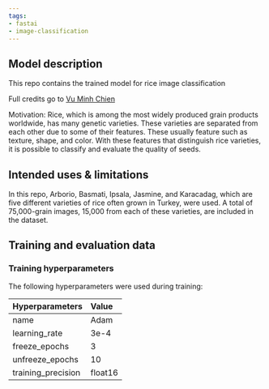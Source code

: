 ```yaml
---
tags:
- fastai
- image-classification
---
```

## Model description
This repo contains the trained model for rice image classification

Full credits go to [Vu Minh Chien](https://www.linkedin.com/in/vumichien/)

Motivation: Rice, which is among the most widely produced grain products worldwide, has many genetic varieties. These varieties are separated from each other due to some of their features. These usually feature such as texture, shape, and color. With these features that distinguish rice varieties, it is possible to classify and evaluate the quality of seeds. 

## Intended uses & limitations
In this repo, Arborio, Basmati, Ipsala, Jasmine, and Karacadag, which are five different varieties of rice often grown in Turkey, were used. A total of 75,000-grain images, 15,000 from each of these varieties, are included in the dataset.

## Training and evaluation data
### Training hyperparameters

The following hyperparameters were used during training:

| Hyperparameters | Value |
| :-- | :-- |
| name | Adam |
| learning_rate | 3e-4 |
| freeze_epochs| 3 |
| unfreeze_epochs| 10|
| training_precision | float16 |

